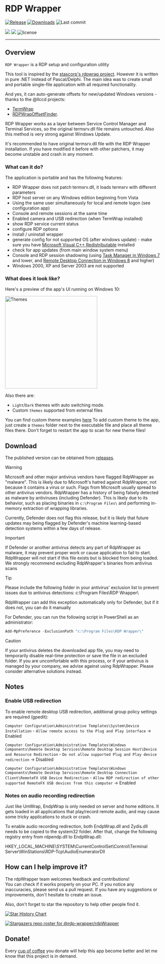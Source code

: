 # RDP Wrapper
[![Release](https://img.shields.io/github/v/release/rdp-wrapper/rdpWrapper)](https://github.com/rdp-wrapper/rdpWrapper/releases/latest)
[![Downloads](https://img.shields.io/github/downloads/rdp-wrapper/rdpWrapper/total?color=ff4f42)](https://sergiye.github.io/github-release-stats/?username=rdp-wrapper&repository=rdpWrapper&page=1&per_page=100)
![Last commit](https://img.shields.io/github/last-commit/rdp-wrapper/rdpWrapper?color=00AD00)

[![](https://img.shields.io/badge/WINDOWS-7%20%E2%80%93%2011-blue)](https://endoflife.date/windows)
[![](https://img.shields.io/badge/SERVER-2012%20%E2%80%93%202025-blue)](https://endoflife.date/windows-server)
![license](https://img.shields.io/github/license/rdp-wrapper/rdpWrapper)

----

## Overview

`RDP Wrapper` is a RDP setup and configuration utility

This tool is inspired by the [stascorp's rdpwrap project](https://github.com/stascorp/rdpwrap).
However it is written in pure .NET instead of Pascal/Delphi.
The main idea was to create small and portable single-file application with all required functionality.

And yes, it can auto-generate offsets for new/updated Windows versions - thanks to the @llccd projects:
 - [TermWrap](https://github.com/llccd/TermWrap)
 - [RDPWrapOffsetFinder](https://github.com/llccd/RDPWrapOffsetFinder).

RDP Wrapper works as a layer between Service Control Manager and Terminal Services, so the original termsrv.dll file remains untouched. Also this method is very strong against Windows Update.

It's recommended to have original termsrv.dll file with the RDP Wrapper installation. If you have modified it before with other patchers, it may become unstable and crash in any moment.

### What can it do?

The application is portable and has the following features:
 - RDP Wrapper does not patch termsrv.dll, it loads termsrv with different parameters
 - RDP host server on any Windows edition beginning from Vista
 - Using the same user simultaneously for local and remote logon (see configuration app)
 - Console and remote sessions at the same time
 - Enabled camera and USB redirection (when TermWrap installed)
 - show RDP service current status
 - configure RDP options
 - install / uninstall wrapper
 - generate config for not supported OS (after windows update) - make sure you have [Microsoft Visual C++ Redistributable](https://learn.microsoft.com/en-us/cpp/windows/latest-supported-vc-redist?view=msvc-170#visual-studio-2015-2017-2019-and-2022) installed
 - check for app updates (from main window system menu)
 - Console and RDP session shadowing (using [Task Manager in Windows 7](http://cdn.freshdesk.com/data/helpdesk/attachments/production/1009641577/original/remote_control.png?1413476051) and lower, and [Remote Desktop Connection in Windows 8](http://woshub.com/rds-shadow-how-to-connect-to-a-user-session-in-windows-server-2012-r2/) and higher)
 - Windows 2000, XP and Server 2003 are not supported

### What does it look like?

Here's a preview of the app's UI running on Windows 10:

[<img src="https://github.com/rdp-wrapper/rdpWrapper/raw/master/preview.png" alt="Themes" width="300"/>](https://raw.githubusercontent.com/rdp-wrapper/rdpWrapper/master/preview.png)

Also there are:
 - `Light`/`Dark` themes with auto switching mode.
 - Custom `themes` supported from external files

You can find custom theme examples [here](https://github.com/rdp-wrapper/rdpWrapper/tree/master/themes)
To add custom theme to the app, just create a `themes` folder next to the executable file and place all theme files there.
Don't forget to restart the app to scan for new theme files!

## Download

The published version can be obtained from [releases](https://github.com/rdp-wrapper/rdpWrapper/releases).

> [!WARNING]
>Microsoft and other major antivirus vendors have flagged RdpWrapper as "malware". This is likely due to Microsoft's hatred against RdpWrapper, not because it contains a virus or such. Flags from Microsoft usually spread to other antivirus vendors.
>RdpWrapper has a history of being falsely detected as malware by antiviruses (including Defender). This is likely due to its behavior, such as placing binaries in `c:\Program Files\` and performing in-memory extraction of wrapping libraries.

Currently, Defender does not flag this release, but it is likely that future updates may being flagged by Defender's machine learning-based detection systems within a few days of release.

> [!IMPORTANT]
>If Defender or another antivirus detects any part of RdpWrapper as malware, it may prevent proper work or cause application to fail to start.
> RdpWrapper will not start if this file exists but is blocked from being loaded.
>We strongly recommend excluding RdpWrapper's binaries from antivirus scans


> [!TIP]
> Please include the following folder in your antivirus' exclusion list to prevent issues due to antivirus detections:
> c:\Program Files\RDP Wrapper\

RdpWrapper can add this exception automatically only for Defender, but if it does not, you can do it manually

For Defender, you can run the following script in PowerShell as an administrator:
```powershell
Add-MpPreference -ExclusionPath "c:\Program Files\RDP Wrapper\"
```

> [!CAUTION]
> If your antivirus deletes the downloaded app file, you may need to temporarily disable real-time protection or save the file in an excluded folder.
> If you are uncomfortable with this process, or if your antivirus is managed by your company, we advise against using RdpWrapper. Please consider alternative solutions instead.

## Notes

### Enable USB redirection
To enable remote desktop USB redirection, additional group policy settings are required (gpedit):

`Computer Configuration\Administrative Templates\System\Device Installation` - `Allow remote access to the Plug and Play interface` -> Enabled

`Computer Configuration\Administrative Templates\Windows Components\Remote Desktop Services\Remote Desktop Session Host\Device and Resource Redirection` - `Do not allow supported Plug and Play device redirection` -> Disabled

`Computer Configuration\Administrative Templates\Windows Components\Remote Desktop Services\Remote Desktop Connection Client\RemoteFX USB Device Redirection` - `Allow RDP redirection of other supported RemoteFX USB devices from this computer` -> Enabled

### Notes on audio recording redirection
Just like UmWrap, EndpWrap is only needed on server and home editions. It gets loaded in all applications that play/record remote audio, and may cause some tricky applications to stuck or crash.

To enable audio recording redirection, both EndpWrap.dll and Zydis.dll needs to be copied to the system32 folder. After that, change the following registry entry from rdpendp.dll to EndpWrap.dll:

HKEY_LOCAL_MACHINE\SYSTEM\CurrentControlSet\Control\Terminal Server\WinStations\RDP-Tcp\AudioEnumeratorDll


## How can I help improve it?
The rdpWrapper team welcomes feedback and contributions!<br/>
You can check if it works properly on your PC. If you notice any inaccuracies, please send us a pull request. If you have any suggestions or improvements, don't hesitate to create an issue.

Also, don't forget to star the repository to help other people find it.

[![Star History Chart](https://api.star-history.com/svg?repos=rdp-wrapper/rdpwrapper&type=Date)](https://star-history.com/#rdp-wrapper/rdpwrapper&Date)

[//]: # ([![Stargazers over time]&#40;https://starchart.cc/rdp-wrapper/rdpwrapper.svg?variant=adaptive&#41;]&#40;https://starchart.cc/rdp-wrapper/rdpwrapper&#41;)

[![Stargazers repo roster for @rdp-wrapper/rdpWrapper](https://reporoster.com/stars/rdp-wrapper/rdpWrapper)](https://github.com/rdp-wrapper/rdpWrapper/stargazers)

## Donate!
Every [cup of coffee](https://patreon.com/SergiyE) you donate will help this app become better and let me know that this project is in demand.